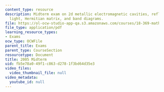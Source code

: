 ```yaml
---
content_type: resource
description: Midterm exam on 2d metallic electromagnetic cavities, reflected and transmitted
  light, Hermitian matrix, and band diagrams.
file: https://ol-ocw-studio-app-qa.s3.amazonaws.com/courses/18-369-mathematical-methods-in-nanophotonics-spring-2008/fb5e78a049f1c863d2781f3bd64d35e3_midterm_05.pdf
file_type: application/pdf
learning_resource_types:
- Exams
ocw_type: OCWFile
parent_title: Exams
parent_type: CourseSection
resourcetype: Document
title: 2005 Midterm
uid: fb5e78a0-49f1-c863-d278-1f3bd64d35e3
video_files:
  video_thumbnail_file: null
video_metadata:
  youtube_id: null
---
```

